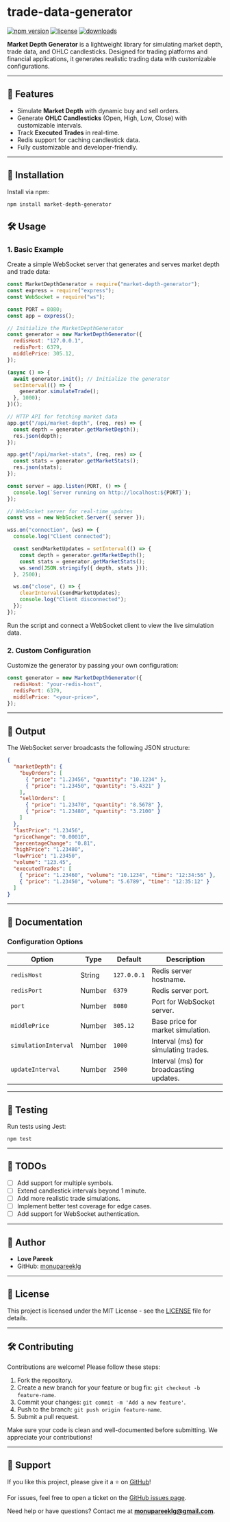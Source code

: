 # trade-data-generator

[![npm version](https://img.shields.io/npm/v/trade-data-generator.svg)](https://www.npmjs.com/package/trade-data-generator)
[![license](https://img.shields.io/npm/l/trade-data-generator.svg)](https://github.com/monupareeklg/trade-data-generator/blob/master/LICENSE)
[![downloads](https://img.shields.io/npm/dm/trade-data-generator.svg)](https://www.npmjs.com/package/trade-data-generator)

**Market Depth Generator** is a lightweight library for simulating market depth, trade data, and OHLC candlesticks. Designed for trading platforms and financial applications, it generates realistic trading data with customizable configurations.

---

## 🌟 Features

- Simulate **Market Depth** with dynamic buy and sell orders.
- Generate **OHLC Candlesticks** (Open, High, Low, Close) with customizable intervals.
- Track **Executed Trades** in real-time.
- Redis support for caching candlestick data.
- Fully customizable and developer-friendly.

---

## 🚀 Installation

Install via npm:

```bash
npm install market-depth-generator
```

## 🛠️ Usage

### 1. Basic Example

Create a simple WebSocket server that generates and serves market depth and trade data:

```javascript
const MarketDepthGenerator = require("market-depth-generator");
const express = require("express");
const WebSocket = require("ws");

const PORT = 8080;
const app = express();

// Initialize the MarketDepthGenerator
const generator = new MarketDepthGenerator({
  redisHost: "127.0.0.1",
  redisPort: 6379,
  middlePrice: 305.12,
});

(async () => {
  await generator.init(); // Initialize the generator
  setInterval(() => {
    generator.simulateTrade();
  }, 1000);
})();

// HTTP API for fetching market data
app.get("/api/market-depth", (req, res) => {
  const depth = generator.getMarketDepth();
  res.json(depth);
});

app.get("/api/market-stats", (req, res) => {
  const stats = generator.getMarketStats();
  res.json(stats);
});

const server = app.listen(PORT, () => {
  console.log(`Server running on http://localhost:${PORT}`);
});

// WebSocket server for real-time updates
const wss = new WebSocket.Server({ server });

wss.on("connection", (ws) => {
  console.log("Client connected");

  const sendMarketUpdates = setInterval(() => {
    const depth = generator.getMarketDepth();
    const stats = generator.getMarketStats();
    ws.send(JSON.stringify({ depth, stats }));
  }, 2500);

  ws.on("close", () => {
    clearInterval(sendMarketUpdates);
    console.log("Client disconnected");
  });
});
```

Run the script and connect a WebSocket client to view the live simulation data.

### 2. Custom Configuration

Customize the generator by passing your own configuration:

```javascript
const generator = new MarketDepthGenerator({
  redisHost: "your-redis-host",
  redisPort: 6379,
  middlePrice: "<your-price>",
});
```

---

## 📡 Output

The WebSocket server broadcasts the following JSON structure:

```json
{
  "marketDepth": {
    "buyOrders": [
      { "price": "1.23456", "quantity": "10.1234" },
      { "price": "1.23450", "quantity": "5.4321" }
    ],
    "sellOrders": [
      { "price": "1.23470", "quantity": "8.5678" },
      { "price": "1.23480", "quantity": "3.2100" }
    ]
  },
  "lastPrice": "1.23456",
  "priceChange": "0.00010",
  "percentageChange": "0.81",
  "highPrice": "1.23480",
  "lowPrice": "1.23450",
  "volume": "123.45",
  "executedTrades": [
    { "price": "1.23460", "volume": "10.1234", "time": "12:34:56" },
    { "price": "1.23450", "volume": "5.6789", "time": "12:35:12" }
  ]
}
```

---

## 📖 Documentation

### Configuration Options

| Option               | Type   | Default     | Description                             |
| -------------------- | ------ | ----------- | --------------------------------------- |
| `redisHost`          | String | `127.0.0.1` | Redis server hostname.                  |
| `redisPort`          | Number | `6379`      | Redis server port.                      |
| `port`               | Number | `8080`      | Port for WebSocket server.              |
| `middlePrice`        | Number | `305.12`    | Base price for market simulation.       |
| `simulationInterval` | Number | `1000`      | Interval (ms) for simulating trades.    |
| `updateInterval`     | Number | `2500`      | Interval (ms) for broadcasting updates. |

---

## 🧪 Testing

Run tests using Jest:

```
npm test
```

---

## 📌 TODOs

- [ ] Add support for multiple symbols.
- [ ] Extend candlestick intervals beyond 1 minute.
- [ ] Add more realistic trade simulations.
- [ ] Implement better test coverage for edge cases.
- [ ] Add support for WebSocket authentication.

---

## 👤 Author

- **Love Pareek**
- GitHub: [monupareeklg](https://github.com/monupareeklg)

---

## 📄 License

This project is licensed under the MIT License - see the [LICENSE](https://github.com/monupareeklg/trade-data-generator/blob/master/LICENSE) file for details.

---

## 🛠️ Contributing

Contributions are welcome! Please follow these steps:

1. Fork the repository.
2. Create a new branch for your feature or bug fix: `git checkout -b feature-name`.
3. Commit your changes: `git commit -m 'Add a new feature'`.
4. Push to the branch: `git push origin feature-name`.
5. Submit a pull request.

Make sure your code is clean and well-documented before submitting. We appreciate your contributions!

---

## 🌟 Support

If you like this project, please give it a ⭐️ on [GitHub](https://github.com/monupareeklg/trade-data-generator)!

For issues, feel free to open a ticket on the [GitHub issues page](https://github.com/monupareeklg/trade-data-generator/issues).

Need help or have questions? Contact me at **monupareeklg@gmail.com**.

